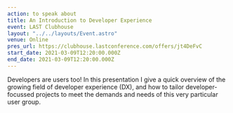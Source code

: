 ```yaml
---
action: to speak about
title: An Introduction to Developer Experience
event: LAST Clubhouse
layout: "../../layouts/Event.astro"
venue: Online
pres_url: https://clubhouse.lastconference.com/offers/jt4DeFvC
start_date: 2021-03-09T12:20:00.000Z
end_date: 2021-03-09T12:20:00.000Z
---
```

Developers are users too! In this presentation I give a quick overview of the growing field of developer experience (DX), and how to tailor developer-focussed projects to meet the demands and needs of this very particular user group.